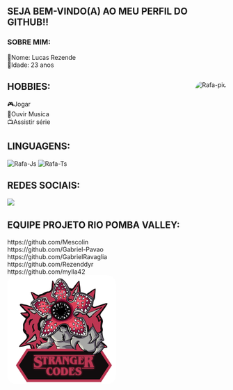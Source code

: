 ## SEJA BEM-VINDO(A) AO MEU PERFIL DO GITHUB!!

### SOBRE MIM:
📌Nome: Lucas Rezende<br/>
📌Idade: 23 anos
<div style="display: inline_block">
<img align="right" alt="Rafa-pic" height="250" style="border-radius:20px;" src="https://i.pinimg.com/564x/2c/80/b6/2c80b65248c6e6e1552f694fd1631adb.jpg">
  <div> 
    
## HOBBIES:
🎮Jogar<br/>
🎵Ouvir Musica<br/>
📺Assistir série
  <div> 
    
## LINGUAGENS:
  <div> 
  <img align="center" alt="Rafa-Js" height="30" width="40" src="https://img.shields.io/badge/Java-ED8B00?style=for-the-badge&logo=java&logoColor=white">
  <img align="center" alt="Rafa-Ts" height="30" width="40" src="https://img.shields.io/badge/C-00599C?style=for-the-badge&logo=c&logoColor=white">
  <div> 
    
## REDES SOCIAIS:
  </div> 
  
  <a href="https://www.instagram.com/lucas_rezendd/" target="_blank"><img src="https://img.shields.io/badge/-Instagram-%23E4405F?style=for-the-badge&logo=instagram&logoColor=white" target="_blank"></a>
  <div> 
    
## EQUIPE PROJETO RIO POMBA VALLEY:
  <div>
  https://github.com/Mescolin <div>
  https://github.com/Gabriel-Pavao <div>
  https://github.com/GabrielRavaglia <div>
  https://github.com/Rezenddyr <div>
  https://github.com/mylla42 <div>
  <img align="left" alt="Rafa-pic" height="250" style="border-radius:20px;" src="https://github.com/Rezenddyr/logo-equipe/blob/main/Logo%20Grupo.png?raw=true">
